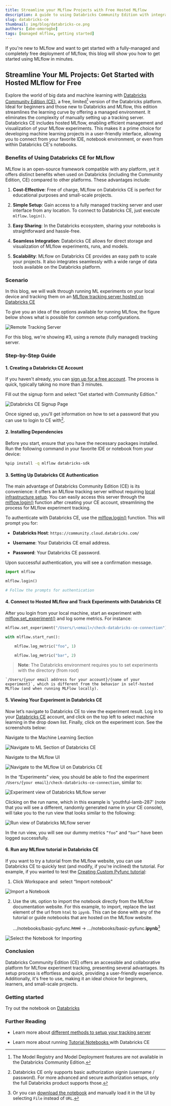 ```yaml
---
title: Streamline your MLflow Projects with Free Hosted MLflow
description: A guide to using Databricks Community Edition with integrated managed MLflow
slug: databricks-ce
thumbnail: img/blog/databricks-ce.png
authors: [abe-omorogbe]
tags: [managed mlflow, getting started]
---
```


If you're new to MLflow and want to get started with a fully-managed and completely free deployment of MLflow, this blog will show you how to get started using MLflow in minutes.

<!-- truncate -->

## Streamline Your ML Projects: Get Started with Hosted MLflow for Free

Explore the world of big data and machine learning with [Databricks Community Edition (CE)](https://community.cloud.databricks.com/), a free, limited[^1] version of the Databricks platform.
Ideal for beginners and those new to Databricks and MLflow, this edition streamlines the learning curve by offering a managed environment. It eliminates the complexity of manually
setting up a tracking server. Databricks CE includes hosted MLflow, enabling efficient management and visualization of your MLflow experiments. This makes it a prime choice for
developing machine learning projects in a user-friendly interface, allowing you to connect from your favorite IDE, notebook environment, or even from within Databricks CE's notebooks.

[^1]: The Model Registry and Model Deployment features are not available in the Databricks Community Edition.

### Benefits of Using Databricks CE for MLflow

MLflow is an open-source framework compatible with any platform, yet it offers distinct benefits when used on Databricks (including the Community Edition, CE) compared to other platforms. These advantages include:

1. **Cost-Effective**: Free of charge, MLflow on Databricks CE is perfect for educational purposes and small-scale projects.

2. **Simple Setup**: Gain access to a fully managed tracking server and user interface from any location. To connect to Databricks CE, just execute `mlflow.login()`.

3. **Easy Sharing**: In the Databricks ecosystem, sharing your notebooks is straightforward and hassle-free.

4. **Seamless Integration**: Databricks CE allows for direct storage and visualization of MLflow experiments, runs, and models.

5. **Scalability**: MLflow on Databricks CE provides an easy path to scale your projects. It also integrates seamlessly with a wide range of data tools available on the Databricks platform.

### Scenario

In this blog, we will walk through running ML experiments on your local device and tracking them on an [MLflow tracking server hosted on Databricks CE](https://mlflow.org/docs/latest/tracking.html#common-setups)

To give you an idea of the options available for running MLflow, the figure below shows what is possible for common setup configurations.

![Remote Tracking Server](remote-tracking-server.png)

For this blog, we're showing #3, using a remote (fully managed) tracking server.

### Step-by-Step Guide

#### 1. Creating a Databricks CE Account

If you haven't already, you can [sign up for a free account](https://www.databricks.com/try-databricks#account). The process is quick, typically taking no more than 3 minutes.

Fill out the signup form and select “Get started with Community Edition.”

![Databricks CE Signup Page](ce-signup.png)

Once signed up, you'll get information on how to set a password that you can use to login to CE with[^2].

[^2]: Databricks CE only supports basic authorization signin (username / password). For more advanced and secure authorization setups, only the full Databricks product supports those.

#### 2. Installing Dependencies

Before you start, ensure that you have the necessary packages installed. Run the following command in your favorite IDE or notebook from your device:

```bash
%pip install -q mlflow databricks-sdk
```

#### 3. Setting Up Databricks CE Authentication

The main advantage of Databricks Community Edition (CE) is its convenience: it offers an MLflow tracking server without requiring
[local infrastructure setup](https://mlflow.org/docs/latest/getting-started/logging-first-model/step1-tracking-server.html). You can easily access this server through the
[mlflow.login()](https://mlflow.org/docs/latest/python_api/mlflow.html#mlflow.login) function after creating your CE account, streamlining the process for MLflow experiment tracking.

To authenticate with Databricks CE, use the [mlflow.login()](https://mlflow.org/docs/latest/python_api/mlflow.html#mlflow.login) function. This will prompt you for:

- **Databricks Host**: `https://community.cloud.databricks.com/`

- **Username**: Your Databricks CE email address.

- **Password**: Your Databricks CE password.

Upon successful authentication, you will see a confirmation message.

```python
import mlflow

mlflow.login()

# Follow the prompts for authentication
```

#### 4. Connect to Hosted MLflow and Track Experiments with Databricks CE

After you login from your local machine, start an experiment with [mlflow.set_experiment()](https://mlflow.org/docs/latest/python_api/mlflow.html?highlight=mlflow%20set_experiment#mlflow.set_experiment) and log some metrics. For instance:

```python
mlflow.set_experiment("/Users/\<email>/check-databricks-ce-connection")

with mlflow.start_run():

    mlflow.log_metric("foo", 1)

    mlflow.log_metric("bar", 2)
```

> **Note**: The Databricks environment requires you to set experiments with the directory (from root)

    `/Users/{your email address for your account}/{name of your experiment}`, which is different from the behavior in self-hosted MLflow (and when running MLFlow locally).

#### 5. Viewing Your Experiment in Databricks CE

Now let’s navigate to Databricks CE to view the experiment result. Log in to your [Databricks CE](https://community.cloud.databricks.com/)
account, and click on the top left to select machine learning in the drop down list. Finally, click on the experiment icon. See the screenshots below:

Navigate to the Machine Learning Section

![Navigate to ML Section of Databricks CE](navigate-to-experiments.png)

Navigate to the MLflow UI

![Navigate to the MLflow UI on Databricks CE](navigate-to-mlflow-ui.png)

In the “Experiments” view, you should be able to find the experiment `/Users/{your email}/check-databricks-ce-connection`, similar to:

![Experiment view of Databricks MLflow server](view-experiment.png)

Clicking on the run name, which in this example is 'youthful-lamb-287' (note that you will see a different, randomly generated name in your CE console),
will take you to the run view that looks similar to the following:

![Run view of Databricks MLflow server](view-run.png)

In the run view, you will see our dummy metrics `“foo”` and `“bar”` have been logged successfully.

#### 6. Run any MLflow tutorial in Databricks CE

If you want to try a tutorial from the MLflow website, you can use Databricks CE to quickly test (and modify, if you're inclined) the tutorial. For example, if you wanted to test
the [Creating Custom Pyfunc tutorial](https://mlflow.org/docs/latest/traditional-ml/creating-custom-pyfunc/notebooks/basic-pyfunc.html):

1. Click Workspace and  select “Import notebook”

![Import a Notebook](import-notebook.png)

2. Use the `URL` option to import the notebook directly from the MLflow documentation website. For this example, to import, replace the last element of the url
   from `html` to `ipynb`. This can be done with any of the tutorial or guide notebooks that are hosted on the MLflow website.

   .../notebooks/basic-pyfunc.~~html~~ &rarr; .../notebooks/basic-pyfunc.**ipynb**[^3]

[^3]: Or you can [download the notebook](https://mlflow.org/docs/latest/traditional-ml/creating-custom-pyfunc/notebooks/basic-pyfunc.ipynb) and manually load it in the UI by selecting `File` instead of `URL`.

![Select the Notebook for Importing](import-notebook-2.png)

### Conclusion

Databricks Community Edition (CE) offers an accessible and collaborative platform for MLflow experiment tracking, presenting several advantages. Its setup process is effortless
and quick, providing a user-friendly experience. Additionally, it's free to use, making it an ideal choice for beginners, learners, and small-scale projects.

### Getting started

Try out the notebook on [Databricks](https://databricks-prod-cloudfront.cloud.databricks.com/public/4027ec902e239c93eaaa8714f173bcfc/2830662238121329/3266358972198675/8538262732615206/latest.html)

### Further Reading

- Learn more about [different methods to setup your tracking server](https://mlflow.org/docs/latest/getting-started/tracking-server-overview/index.html#minute-tracking-server-overv)

- Learn more about running [Tutorial Notebooks ](https://mlflow.org/docs/latest/getting-started/running-notebooks/index.html)with Databricks CE
